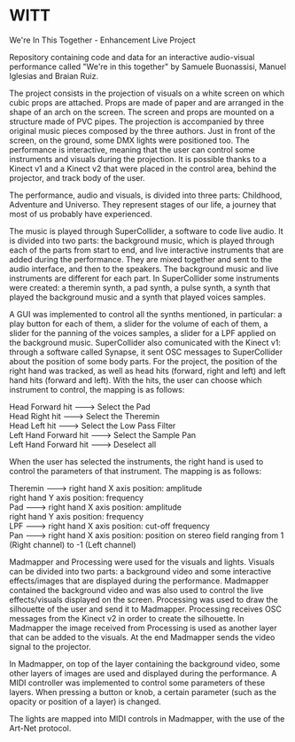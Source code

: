 # WITT
We're In This Together - Enhancement Live Project

Repository containing code and data for an interactive audio-visual performance called "We're in this together" 
by Samuele Buonassisi, Manuel Iglesias and Braian Ruiz.

The project consists in the projection of visuals on a white screen on which cubic props are attached. 
Props are made of paper and are arranged in the shape of an arch on the screen. The screen and props are mounted
on a structure made of PVC pipes. The projection is accompanied by three original music pieces composed by the 
three authors. Just in front of the screen, on the ground, some DMX lights were positioned too. The performance is
interactive, meaning that the user can control some instruments and visuals during the projection. It is
possible thanks to a Kinect v1 and a Kinect v2 that were placed in the control area, behind the projector, and track
body of the user.

The performance, audio and visuals, is divided into three parts: Childhood, Adventure and Universo. They represent
stages of our life, a journey that most of us probably have experienced.

The music is played through SuperCollider, a software to code live audio. It is divided into two parts: the background 
music, which is played through each of the parts from start to end, and live interactive instruments that are added during the performance. 
They are mixed together and sent to the audio interface, and then to the speakers.
The background music and live instruments are different for each part. In SuperCollider some instruments were created:
a theremin synth, a pad synth, a pulse synth, a synth that played the background music and a synth that played voices 
samples. 

A GUI was implemented to control all the synths mentioned, in particular: a play button for each of them,
a slider for the volume of each of them, a slider for the panning of the voices samples, a slider for a LPF applied on
the background music. SuperCollider also comunicated with the Kinect v1: through a software called Synapse, it
sent OSC messages to SuperCollider about the position of some body parts. For the project, the position of the right
hand was tracked, as well as head hits (forward, right and left) and left hand hits (forward and left). With the hits, 
the user can choose which instrument to control, the mapping is as follows:

Head Forward hit ---> Select the Pad<br>
Head Right hit ---> Select the Theremin<br>
Head Left hit ---> Select the Low Pass Filter<br>
Left Hand Forward hit ---> Select the Sample Pan<br>
Left Hand Forward hit ---> Deselect all<br>

When the user has selected the instruments, the right hand is used to control the parameters of that instrument. The
mapping is as follows:

Theremin ---> right hand X axis position: amplitude<br>
              right hand Y axis position: frequency<br>
Pad ---> right hand X axis position: amplitude<br>
         right hand Y axis position: frequency<br>
LPF ---> right hand X axis position: cut-off frequency<br>
Pan ---> right hand X axis position: position on stereo field ranging from 1 (Right channel) to -1 (Left channel)<br>

Madmapper and Processing were used for the visuals and lights. Visuals can be divided into two parts: a background
video and some interactive effects/images that are displayed during the performance. Madmapper contained
the background video and was also used to control the live effects/visuals displayed on the screen. Processing was used
to draw the silhouette of the user and send it to Madmapper. Processing receives OSC messages from the Kinect v2 in order to 
create the silhouette. In Madmapper the image received from Processing is used as another layer that can be added to the 
visuals. At the end Madmapper sends the video signal to the projector.

In Madmapper, on top of the layer containing the background video, some other layers of images are used and displayed during 
the performance. A MIDI controller was implemented to control some parameters of these layers. When pressing a button
or knob, a certain parameter (such as the opacity or position of a layer) is changed.

The lights are mapped into MIDI controls in Madmapper, with the use of the Art-Net protocol.
